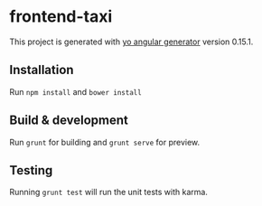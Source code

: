 # frontend-taxi

This project is generated with [yo angular generator](https://github.com/yeoman/generator-angular)
version 0.15.1.

## Installation

Run `npm install` and `bower install`

## Build & development

Run `grunt` for building and `grunt serve` for preview.

## Testing

Running `grunt test` will run the unit tests with karma.
